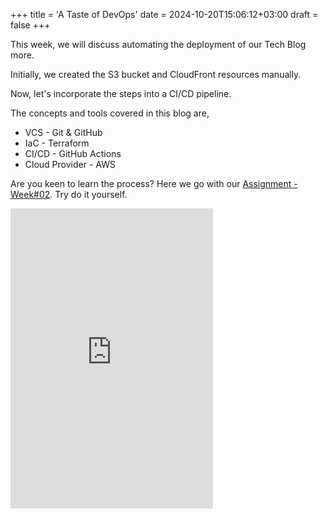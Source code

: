 +++
title = 'A Taste of DevOps'
date = 2024-10-20T15:06:12+03:00
draft = false
+++

This week, we will discuss automating the deployment of our Tech Blog more.

Initially, we created the S3 bucket and CloudFront resources manually.

Now, let's incorporate the steps into a CI/CD pipeline. 

The concepts and tools covered in this blog are,

- VCS              - Git & GitHub
- IaC              - Terraform
- CI/CD            - GitHub Actions
- Cloud Provider   - AWS

Are you keen to learn the process? Here we go with our [Assignment - Week#02](https://www.skool.com/cloudtalents/demo-week01?p=5da1ea21). Try do it yourself.


<iframe src="https://giphy.com/embed/Y0b2MpUTfnrUa3jIM7" width="324" height="480" style="" frameBorder="0" class="giphy-embed" allowFullScreen></iframe>

